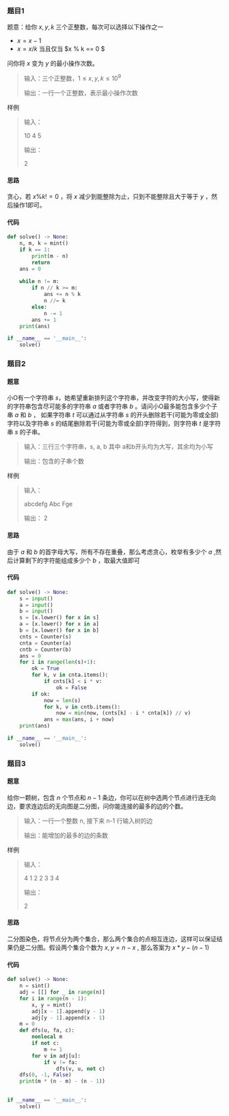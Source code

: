 ### 题目1

题意：给你 $x, y, k$ 三个正整数，每次可以选择以下操作之一

- $x = x - 1$
- $x = x / k$ 当且仅当 $x \% k == 0 $ 

问你将 $x$ 变为 $y$ 的最小操作次数。

> 输入：三个正整数，$1 \le x, y, k \le 10^9$ 
>
> 输出：一行一个正整数，表示最小操作次数

样例

> 输入：
>
> 10 4 5
>
> 输出：
>
> 2

#### 思路

贪心，若 $x \% k != 0$ ，将 $x$ 减少到能整除为止，只到不能整除且大于等于 $y$ ，然后操作1即可。

#### 代码

```python
def solve() -> None:
    n, m, k = mint()
    if k == 1:
        print(m - n)
        return
    ans = 0
    
    while n != m:
        if n // k >= m:
            ans += n % k
            n //= k
        else:
            n -= 1
        ans += 1
    print(ans)    

if __name__ == '__main__':
    solve()
```

### 题目2

#### 题意

小O有一个字符串 $s$，她希望重新排列这个字符串，并改变字符的大小写，使得新的字符串包含尽可能多的字符串 $a$ 或者字符串 $b$ 。请问小O最多能包含多少个子串 $a$ 和 $b$ ，
如果字符串 $t$ 可以通过从字符串 $s$ 的开头删除若干(可能为零或全部)字符以及字符串 $s$ 的结尾删除若干(可能为零或全部)字符得到，则字符串 $t$ 是字符串 $s$ 的子串。

> 输入：三行三个字符串，s, a, b 其中 a和b开头均为大写，其余均为小写
>
> 输出：包含的子串个数

样例

> 输入：
>
> abcdefg
> Abc
> Fge
>
> 输出：
> 2

#### 思路

由于 $a$ 和 $b$ 的首字母大写，所有不存在重叠，那么考虑贪心，枚举有多少个 $a$ ,然后计算剩下的字符能组成多少个 $b$ ，取最大值即可

#### 代码

```python
def solve() -> None:
    s = input()
    a = input()
    b = input()
    s = [x.lower() for x in s]
    a = [x.lower() for x in a]
    b = [x.lower() for x in b]
    cnts = Counter(s)
    cnta = Counter(a)
    cntb = Counter(b)
    ans = 0
    for i in range(len(s)+1):
        ok = True
        for k, v in cnta.items():
            if cnts[k] < i * v:
                ok = False
        if ok:
            now = len(s)
            for k, v in cntb.items():
                now = min(now, (cnts[k] - i * cnta[k]) // v)
            ans = max(ans, i + now)
    print(ans)

if __name__ == '__main__':
    solve()
```

### 题目3

#### 题意

给你一颗树，包含 $n$ 个节点和 $n-1$ 条边，你可以在树中选两个节点进行连无向边，要求连边后的无向图是二分图，问你能连接的最多的边的个数。

> 输入：一行一个整数 n, 接下来 n-1 行输入树的边
>
> 输出：能增加的最多的边的条数

样例

> 输入：
>
> 4
> 1 2
> 2 3
> 3 4
>
> 输出：
>
> 2

#### 思路

二分图染色，将节点分为两个集合，那么两个集合的点相互连边，这样可以保证结果仍是二分图。假设两个集合个数为 $x, y=n-x$ , 那么答案为 $x*y-(n-1)$ 

#### 代码

```python
def solve() -> None:
    n = sint()
    adj = [[] for _ in range(n)]
    for i in range(n - 1):
        x, y = mint()
        adj[x - 1].append(y - 1)
        adj[y - 1].append(x - 1)
    m = 0
    def dfs(u, fa, c):
        nonlocal m
        if not c:
            m += 1
        for v in adj[u]:
            if v != fa:
                dfs(v, u, not c)
    dfs(0, -1, False)
    print(m * (n - m) - (n - 1))
    

if __name__ == '__main__':
    solve()
```

